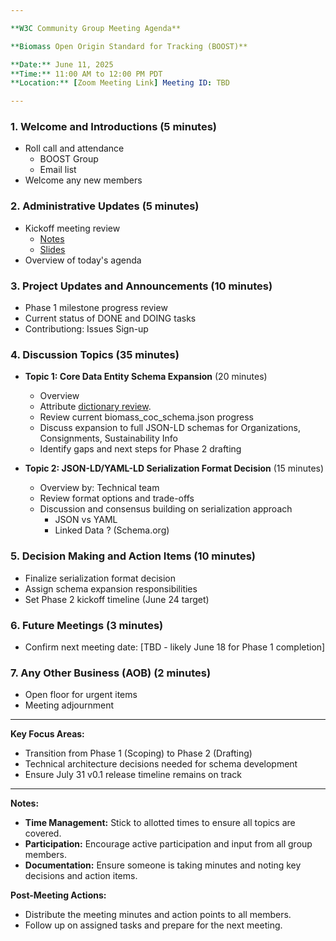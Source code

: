```yaml
---

**W3C Community Group Meeting Agenda**

**Biomass Open Origin Standard for Tracking (BOOST)**

**Date:** June 11, 2025  
**Time:** 11:00 AM to 12:00 PM PDT  
**Location:** [Zoom Meeting Link] Meeting ID: TBD

---
```


### 1. **Welcome and Introductions** (5 minutes)
   - Roll call and attendance
      - BOOST Group
      - Email list
   - Welcome any new members

### 2. **Administrative Updates** (5 minutes)
   - Kickoff meeting review
      - [Notes](https://github.com/carbondirect/BOOST/blob/main/meetings/kickoff_meeting_notes.md)
      - [Slides](https://carbondirect.github.io/BOOST/presentations/boost_kickoff.html) 
   - Overview of today's agenda

### 3. **Project Updates and Announcements** (10 minutes)
   - Phase 1 milestone progress review
   - Current status of DONE and DOING tasks
   - Contributiong: Issues Sign-up

### 4. **Discussion Topics** (35 minutes)

   - **Topic 1: Core Data Entity Schema Expansion** (20 minutes)
     - Overview
     - Attribute [dictionary review](https://github.com/carbondirect/BOOST/blob/main/drafts/TransactionSchema.md).
     - Review current biomass_coc_schema.json progress
     - Discuss expansion to full JSON-LD schemas for Organizations, Consignments, Sustainability Info
     - Identify gaps and next steps for Phase 2 drafting
       
   - **Topic 2: JSON-LD/YAML-LD Serialization Format Decision** (15 minutes)
     - Overview by: Technical team
     - Review format options and trade-offs
     - Discussion and consensus building on serialization approach
        - JSON vs YAML
        - Linked Data ? (Schema.org)

### 5. **Decision Making and Action Items** (10 minutes)
   - Finalize serialization format decision
   - Assign schema expansion responsibilities
   - Set Phase 2 kickoff timeline (June 24 target)

### 6. **Future Meetings** (3 minutes)
   - Confirm next meeting date: [TBD - likely June 18 for Phase 1 completion]

### 7. **Any Other Business (AOB)** (2 minutes)
   - Open floor for urgent items
   - Meeting adjournment

---

**Key Focus Areas:**
- Transition from Phase 1 (Scoping) to Phase 2 (Drafting) 
- Technical architecture decisions needed for schema development
- Ensure July 31 v0.1 release timeline remains on track

---

**Notes:**
- **Time Management:** Stick to allotted times to ensure all topics are covered.
- **Participation:** Encourage active participation and input from all group members.
- **Documentation:** Ensure someone is taking minutes and noting key decisions and action items.

**Post-Meeting Actions:**
- Distribute the meeting minutes and action points to all members.
- Follow up on assigned tasks and prepare for the next meeting.
